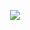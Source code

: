 
<p align="center">
  <img src="https://github.com/user-attachments/assets/3fd7097e-1fbb-4702-93ed-acd177df15e4" />
</p>
